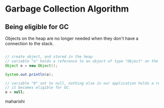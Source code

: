 # Garbage Collection Algorithm 


## Being eligible for GC 

Objects on the heap are no longer needed when they don't have a connection to the stack.

```java

// create object, and stored in the heap
// variable "o" holds a reference to an object of type "Object" on the stack.
Object o = new Object();

System.out.println(o);

// variable "0" set to null, nothing else in our application holds a reference to the Object we've created.
// it becomes eligible for GC.
o = null;
```

maharishi